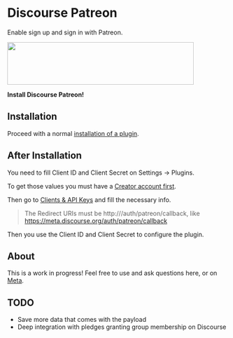 # Discourse Patreon

Enable sign up and sign in with Patreon.

<img src="https://s3.amazonaws.com/patreon_public_assets/toolbox/patreon.png" width="426" height="97">

**Install Discourse Patreon!**


## Installation

Proceed with a normal [installation of a plugin](https://meta.discourse.org/t/install-a-plugin/19157?u=falco).


## After Installation

You need to fill Client ID and Client Secret on Settings -> Plugins.

To get those values you must have a [Creator account first](https://www.patreon.com/become-a-patreon-creator).

Then go to [Clients & API Keys](https://www.patreon.com/platform/documentation/clients) and fill the necessary info.

> The Redirect URIs must be http://<DISCOURSE BASE URL>/auth/patreon/callback, like https://meta.discourse.org/auth/patreon/callback

Then you use the Client ID and Client Secret to configure the plugin.

## About

This is a work in progress! Feel free to use and ask questions here, or on [Meta](meta.discourse.org).

## TODO

- Save more data that comes with the payload
- Deep integration with pledges granting group membership on Discourse


